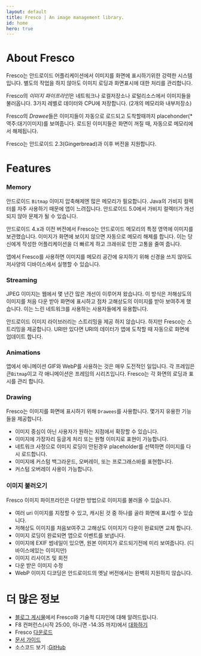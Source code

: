 ```yaml
---
layout: default
title: Fresco | An image management library.
id: home
hero: true
---
```


# About Fresco

Fresco는 안드로이드 어플리케이션에서 이미지를 화면에 표시하기위한 강력한 시스템 입니다. 별도의 작업을 하지 않아도 이미지 로딩과 화면표시에 대한 처리를 관리합니다.

Fresco의 *이미지 파이프라인*은 네트워크나 로컬저장소나 로털리소스에서 이미지들을 불러옵니다. 3가지 레벨로 데이터와 CPU에 저장합니다. (2개의 메모리와 내부저장소)

Fresco의 *Drawee*들은 이미지들이 자동으로 로드되고 도착할때까지 placehonder(*역주:대기이미지)를 보여줍니다. 로드된 이미지들은 화면이 꺼질 때, 자동으로 메모리에서 해제됩니다.

Fresco는 안드로이드 2.3(Gingerbread)과 이후 버전을 지원합니다.

# Features

### Memory

안드로이드 `Bitmap` 이미지 압축해제엔 많은 메모리가 필요합니다. Java의 가비지 컬렉터를 자주 사용하기 때문에 앱이 느려집니다. 안드로이드 5.0에서 가비지 컬렉터가 개선되지 않아 문제가 될 수 있습니다.

안드로이드 4.x과 이전 버전에서 Fresco는 안드로이드 메모리의 특정 영역에 이미지를 보관했습니다. 이미지가 화면에 보이지 않으면 자동으로 메모리 해제를 합니다. 이는 당신에게 작성한 어플리케이션을 더 빠르게 하고 크래쉬로 인한 고통을 줄여 줍니다.

앱에서 Fresco를 사용하면 이미지를 메모리 공간에 유지하기 위해 신경을 쓰지 않아도 저사양의 디바이스에서 실행할 수 있습니다.

### Streaming

JPEG 이미지는 웹에서 몇 년간 많은 개선이 이루어져 왔습니다. 이 방식은 저해상도의 이미지를 처음 다운 받아 화면에 표시하고 점차 고해상도의 이미지를 받아 보여주게 했습니다. 이는 느린 네트워크를 사용하는 사용자들에게 유용합니다.

안드로이드 이미지 라이브러리는 스트리밍을 제공 하지 않습니다. 하지만 Fresco는 스트리밍을 제공합니다. URI만 있다면 URI의 데이터가 앱에 도착할 때 자동으로 화면에 업데이트 합니다.

### Animations

앱에서 애니메이션 GIF와 WebP를 사용하는 것은 매우 도전적인 일입니다. 각 프레임은 큰`Bitmap`이고 각 애니메이션은 프레임의 시리즈입니다. Fresco는 각 화면의 로딩과 표시를 관리 합니다.

### Drawing

Fresco는 이미지를 화면에 표시하기 위해 `Drawees`를 사용합니다. 몇가지 유용한 기능들을 제공합니다.

* 이미지 중심이 아닌 사용자가 원하는 지점에서 확장할 수 있습니다.
* 이미지에 가장자리 둥글게 처리 또는 원형 이미지로 표현이 가능합니다.
* 네트워크 사정으로 이미지 로딩이 안된경우 placeholder를 선택하면 이미지를 다시 로드합니다.
* 이미지에 커스텀 백그라운드, 오버레이, 또는 프로그래스바를 표현합니다.
* 커스텀 오버레이 사용이 가능합니다.

### 이미지 불러오기

Fresco 이미지 파이프라인은 다양한 방법으로 이미지를 불러올 수 있습니다.

* 여러 uri 이미지를 지정할 수 있고, 캐시된 것 중 하나를 골라 화면에 표시할 수 있습니다.
* 저해상도 이미지를 처음보여주고 고해상도 이미지가 다운이 완료되면 교체 합니다.
* 이미지 로딩이 완료되면 앱으로 이벤트를 보냅니다.
* 이미지에 EXIF 썸네일이 있으면, 원본 이미지가 로드되기전에 미리 보여줍니다. (디바이스에있는 이미지만)
* 이미지 리사이즈 및 회전
* 다운 받은 이미지 수정
* WebP 이미지 디코딩은 안드로이드의 옛날 버전에서는 완벽히 지원하지 않습니다.

# 더 많은 정보

* [블로그 게시물](https://code.facebook.com/posts/366199913563917)에서 Fresco와 기술적 디자인에 대해 알려드립니다.
* F8 컨퍼런스(시작 25:00, 아니면 -14:35 까지)에서 [대화하기](https://developers.facebooklive.com/videos/542/move-fast-ensuring-mobile-performance-without-breaking-things)
* Fresco [다운로드](docs/index.html)
* [문서 가이드](docs/getting-started.html)
* 소스코드 보기 :[GitHub](https://github.com/facebook/fresco)

